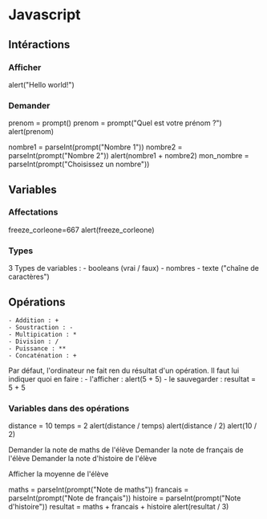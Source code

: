 # Javascript


## Intéractions


### Afficher
alert("Hello world!")

### Demander
prenom = prompt()
prenom = prompt("Quel est votre prénom ?")
alert(prenom)

nombre1 = parseInt(prompt("Nombre 1"))
nombre2 = parseInt(prompt("Nombre 2"))
alert(nombre1 + nombre2)
mon_nombre = parseInt(prompt("Choisissez un nombre"))

## Variables


### Affectations
freeze_corleone=667
alert(freeze_corleone)

### Types
3 Types de variables :
    - booleans (vrai / faux)
    - nombres
    - texte ("chaîne de caractères")

## Opérations
    - Addition : +
    - Soustraction : -
    - Multipication : *
    - Division : /
    - Puissance : **
    - Concaténation : +


Par défaut, l'ordinateur ne fait ren du résultat d'un opération.
Il faut lui indiquer quoi en faire :
    - l'afficher : alert(5 + 5)
    - le sauvegarder : resultat = 5 + 5

### Variables dans des opérations
distance = 10
temps = 2
alert(distance / temps)
alert(distance / 2)
alert(10 / 2)



Demander la note de maths de l'élève
Demander la note de français de l'élève
Demander la note d'histoire de l'élève

Afficher la moyenne de l'élève


maths = parseInt(prompt("Note de maths"))
francais = parseInt(prompt("Note de français"))
histoire = parseInt(prompt("Note d'histoire"))
resultat = maths + francais + histoire
alert(resultat / 3)

